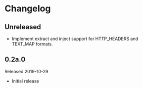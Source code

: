 # Changelog

## Unreleased

- Implement extract and inject support for HTTP_HEADERS and TEXT_MAP formats.

## 0.2a.0

Released 2019-10-29

- Initial release
